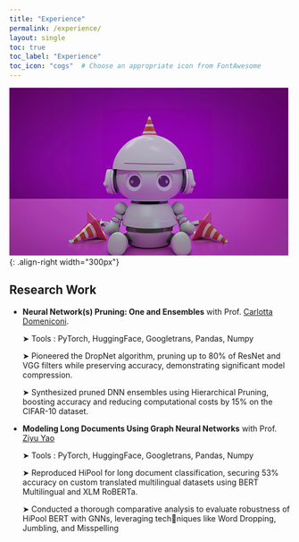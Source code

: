 ```yaml
---
title: "Experience"
permalink: /experience/
layout: single
toc: true
toc_label: "Experience"
toc_icon: "cogs"  # Choose an appropriate icon from FontAwesome
---
```


![Illustration of combining vision and language modalities](/images/RCPPO.png){: .align-right width="300px"}
## Research Work
- **Neural Network(s) Pruning: One and Ensembles** with Prof. [Carlotta Domeniconi](https://www.gmu.edu/profiles/cdomenic).
  
  ➤ Tools : PyTorch, HuggingFace, Googletrans, Pandas, Numpy
  
  ➤ Pioneered the DropNet algorithm, pruning up to 80% of ResNet and VGG filters while preserving accuracy, demonstrating significant model compression.
  
  ➤ Synthesized pruned DNN ensembles using Hierarchical Pruning, boosting accuracy and reducing computational costs by 15% on the CIFAR-10 dataset.
  
- **Modeling Long Documents Using Graph Neural Networks** with Prof. [Ziyu Yao](https://www.gmu.edu/profiles/ziyuyao)
  
   ➤ Tools : PyTorch, HuggingFace, Googletrans, Pandas, Numpy
  
   ➤ Reproduced HiPool for long document classification, securing 53% accuracy on custom translated multilingual
  datasets using BERT Multilingual and XLM RoBERTa.
  
   ➤ Conducted a thorough comparative analysis to evaluate robustness of HiPool BERT with GNNs, leveraging techniques like 
  Word Dropping, Jumbling, and Misspelling
